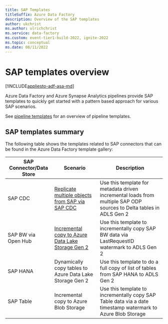 ```yaml
---
title: SAP Templates
titleSuffix: Azure Data Factory
description: Overview of the SAP templates
author: ukchrist
ms.author: ulrichchrist
ms.service: data-factory
ms.custom: event-tier1-build-2022, ignite-2022
ms.topic: conceptual
ms.date: 08/11/2022
---
```


# SAP templates overview

[!INCLUDE[appliesto-adf-asa-md](includes/appliesto-adf-asa-md.md)]

Azure Data Factory and Azure Synapse Analytics pipelines provide SAP templates to quickly get started with a pattern based approach for various SAP scenarios. 

See [pipeline templates](solution-templates-introduction.md) for an overview of pipeline templates.

## SAP templates summary

The following table shows the templates related to SAP connectors that can be found in the Azure Data Factory template gallery: 

| SAP Connector/Data Store | Scenario | Description |
| -- | -- | -- |
| SAP CDC | [Replicate multiple objects from SAP via SAP CDC](solution-template-replicate-multiple-objects-sap-cdc.md) | Use this template for metadata driven incremental loads from multiple SAP ODP sources to Delta tables in ADLS Gen 2 |
| SAP BW via Open Hub | [Incremental copy to Azure Data Lake Storage Gen 2](load-sap-bw-data.md) | Use this template to incrementally copy SAP BW data via LastRequestID watermark to ADLS Gen 2 |
| SAP HANA | Dynamically copy tables to Azure Data Lake Storage Gen 2 | Use this template to do a full copy of list of tables from SAP HANA to ADLS Gen 2 |
| SAP Table | Incremental copy to Azure Blob Storage | Use this template to incrementally copy SAP Table data via a date timestamp watermark to Azure Blob Storage |
